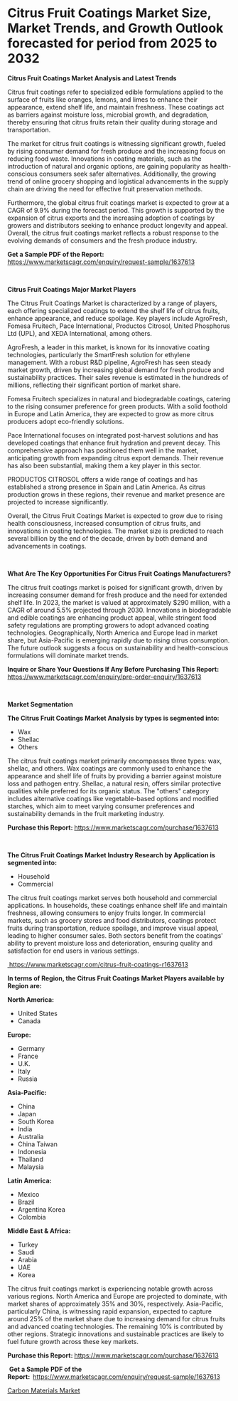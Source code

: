 <p><h1>Citrus Fruit Coatings Market Size, Market Trends, and Growth Outlook forecasted for period from 2025 to 2032</h1></p><p><strong>Citrus Fruit Coatings Market Analysis and Latest Trends</strong></p>
<p><p>Citrus fruit coatings refer to specialized edible formulations applied to the surface of fruits like oranges, lemons, and limes to enhance their appearance, extend shelf life, and maintain freshness. These coatings act as barriers against moisture loss, microbial growth, and degradation, thereby ensuring that citrus fruits retain their quality during storage and transportation.</p><p>The market for citrus fruit coatings is witnessing significant growth, fueled by rising consumer demand for fresh produce and the increasing focus on reducing food waste. Innovations in coating materials, such as the introduction of natural and organic options, are gaining popularity as health-conscious consumers seek safer alternatives. Additionally, the growing trend of online grocery shopping and logistical advancements in the supply chain are driving the need for effective fruit preservation methods.</p><p>Furthermore, the global citrus fruit coatings market is expected to grow at a CAGR of 9.9% during the forecast period. This growth is supported by the expansion of citrus exports and the increasing adoption of coatings by growers and distributors seeking to enhance product longevity and appeal. Overall, the citrus fruit coatings market reflects a robust response to the evolving demands of consumers and the fresh produce industry.</p></p>
<p><strong>Get a Sample PDF of the Report:&nbsp;</strong> <a href="https://www.marketscagr.com/enquiry/request-sample/1637613?utm_campaign=2935&utm_medium=2&utm_source=Github&utm_content=ia&utm_term=31032025&utm_id=citrus-fruit-coatings">https://www.marketscagr.com/enquiry/request-sample/1637613</a></p>
<p>&nbsp;</p>
<p><strong>Citrus Fruit Coatings Major Market Players</strong></p>
<p><p>The Citrus Fruit Coatings Market is characterized by a range of players, each offering specialized coatings to extend the shelf life of citrus fruits, enhance appearance, and reduce spoilage. Key players include AgroFresh, Fomesa Fruitech, Pace International, Productos Citrosol, United Phosphorus Ltd (UPL), and XEDA International, among others.</p><p>AgroFresh, a leader in this market, is known for its innovative coating technologies, particularly the SmartFresh solution for ethylene management. With a robust R&D pipeline, AgroFresh has seen steady market growth, driven by increasing global demand for fresh produce and sustainability practices. Their sales revenue is estimated in the hundreds of millions, reflecting their significant portion of market share.</p><p>Fomesa Fruitech specializes in natural and biodegradable coatings, catering to the rising consumer preference for green products. With a solid foothold in Europe and Latin America, they are expected to grow as more citrus producers adopt eco-friendly solutions.</p><p>Pace International focuses on integrated post-harvest solutions and has developed coatings that enhance fruit hydration and prevent decay. This comprehensive approach has positioned them well in the market, anticipating growth from expanding citrus export demands. Their revenue has also been substantial, making them a key player in this sector.</p><p>PRODUCTOS CITROSOL offers a wide range of coatings and has established a strong presence in Spain and Latin America. As citrus production grows in these regions, their revenue and market presence are projected to increase significantly.</p><p>Overall, the Citrus Fruit Coatings Market is expected to grow due to rising health consciousness, increased consumption of citrus fruits, and innovations in coating technologies. The market size is predicted to reach several billion by the end of the decade, driven by both demand and advancements in coatings.</p></p>
<p>&nbsp;</p>
<p><strong>What Are The Key Opportunities For Citrus Fruit Coatings Manufacturers?</strong></p>
<p><p>The citrus fruit coatings market is poised for significant growth, driven by increasing consumer demand for fresh produce and the need for extended shelf life. In 2023, the market is valued at approximately $290 million, with a CAGR of around 5.5% projected through 2030. Innovations in biodegradable and edible coatings are enhancing product appeal, while stringent food safety regulations are prompting growers to adopt advanced coating technologies. Geographically, North America and Europe lead in market share, but Asia-Pacific is emerging rapidly due to rising citrus consumption. The future outlook suggests a focus on sustainability and health-conscious formulations will dominate market trends.</p></p>
<p><strong>Inquire or Share Your Questions If Any Before Purchasing This Report:</strong> <a href="https://www.marketscagr.com/enquiry/pre-order-enquiry/1637613?utm_campaign=2935&utm_medium=2&utm_source=Github&utm_content=ia&utm_term=31032025&utm_id=citrus-fruit-coatings">https://www.marketscagr.com/enquiry/pre-order-enquiry/1637613</a></p>
<p>&nbsp;</p>
<p><strong>Market Segmentation</strong></p>
<p><strong>The Citrus Fruit Coatings Market Analysis by types is segmented into:</strong></p>
<p><ul><li>Wax</li><li>Shellac</li><li>Others</li></ul></p>
<p><p>The citrus fruit coatings market primarily encompasses three types: wax, shellac, and others. Wax coatings are commonly used to enhance the appearance and shelf life of fruits by providing a barrier against moisture loss and pathogen entry. Shellac, a natural resin, offers similar protective qualities while preferred for its organic status. The "others" category includes alternative coatings like vegetable-based options and modified starches, which aim to meet varying consumer preferences and sustainability demands in the fruit marketing industry.</p></p>
<p><strong>Purchase this Report:&nbsp;</strong><a href="https://www.marketscagr.com/purchase/1637613?utm_campaign=2935&utm_medium=2&utm_source=Github&utm_content=ia&utm_term=31032025&utm_id=citrus-fruit-coatings">https://www.marketscagr.com/purchase/1637613</a></p>
<p>&nbsp;</p>
<p><strong>The Citrus Fruit Coatings Market Industry Research by Application is segmented into:</strong></p>
<p><ul><li>Household</li><li>Commercial</li></ul></p>
<p><p>The citrus fruit coatings market serves both household and commercial applications. In households, these coatings enhance shelf life and maintain freshness, allowing consumers to enjoy fruits longer. In commercial markets, such as grocery stores and food distributors, coatings protect fruits during transportation, reduce spoilage, and improve visual appeal, leading to higher consumer sales. Both sectors benefit from the coatings' ability to prevent moisture loss and deterioration, ensuring quality and satisfaction for end users in various settings.</p></p>
<p><a href="https://www.marketscagr.com/citrus-fruit-coatings-r1637613?utm_campaign=2935&utm_medium=2&utm_source=Github&utm_content=ia&utm_term=31032025&utm_id=citrus-fruit-coatings">&nbsp;https://www.marketscagr.com/citrus-fruit-coatings-r1637613</a></p>
<p><strong>In terms of Region, the Citrus Fruit Coatings Market Players available by Region are:</strong></p>
<p>
    <p> <strong> North America: </strong>
        <ul>
            <li>United States</li>
            <li>Canada</li>
        </ul>
        </p> 
    <p> <strong> Europe: </strong>
        <ul>
            <li>Germany</li>
            <li>France</li>
            <li>U.K.</li>
            <li>Italy</li>
            <li>Russia</li>
        </ul>
        </p> 
    <p> <strong> Asia-Pacific: </strong>
        <ul>
            <li>China</li>
            <li>Japan</li>
            <li>South Korea</li>
            <li>India</li>
            <li>Australia</li>
            <li>China Taiwan</li>
            <li>Indonesia</li>
            <li>Thailand</li>
            <li>Malaysia</li>
        </ul>
        </p> 
    <p> <strong> Latin America: </strong>
        <ul>
            <li>Mexico</li>
            <li>Brazil</li>
            <li>Argentina Korea</li>
            <li>Colombia</li>
        </ul>
        </p> 
    <p> <strong> Middle East & Africa: </strong>
        <ul>
            <li>Turkey</li>
            <li>Saudi</li>
            <li>Arabia</li>
            <li>UAE</li>
            <li>Korea</li>
        </ul>
    </p>
    </p>
<p><p>The citrus fruit coatings market is experiencing notable growth across various regions. North America and Europe are projected to dominate, with market shares of approximately 35% and 30%, respectively. Asia-Pacific, particularly China, is witnessing rapid expansion, expected to capture around 25% of the market share due to increasing demand for citrus fruits and advanced coating technologies. The remaining 10% is contributed by other regions. Strategic innovations and sustainable practices are likely to fuel future growth across these key markets.</p></p>
<p><strong>Purchase this Report: </strong><a href="https://www.marketscagr.com/purchase/1637613?utm_campaign=2935&utm_medium=2&utm_source=Github&utm_content=ia&utm_term=31032025&utm_id=citrus-fruit-coatings">https://www.marketscagr.com/purchase/1637613</a></p>
<p>&nbsp;<strong>Get a Sample PDF of the Report:&nbsp;&nbsp;</strong><a href="https://www.marketscagr.com/enquiry/request-sample/1637613?utm_campaign=2935&utm_medium=2&utm_source=Github&utm_content=ia&utm_term=31032025&utm_id=citrus-fruit-coatings">https://www.marketscagr.com/enquiry/request-sample/1637613</a></p>
<p><strong></strong></p>
<p><p><a href="https://github.com/djibenesha/Market-Research-Report-List-1/blob/main/carbon-materials-market.md?utm_campaign=2935&utm_medium=2&utm_source=Github&utm_content=ia&utm_term=31032025&utm_id=citrus-fruit-coatings">Carbon Materials Market</a></p></p>